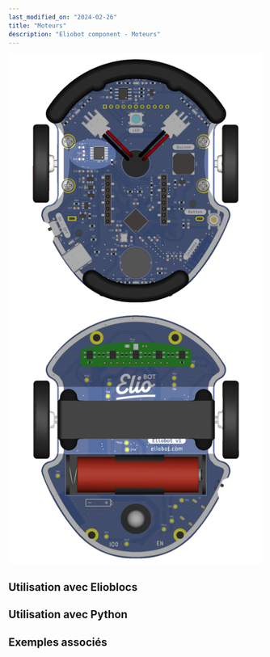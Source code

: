 ```yaml
---
last_modified_on: "2024-02-26"
title: "Moteurs"
description: "Eliobot component - Moteurs"
---
```



![Eliobot motors top](<../../static/img/eliobot/motors/Eliobot - Motors Top.png>)
![Eliobot motors bottom](<../../static/img/eliobot/motors/Eliobot - Motors Bottom.png>)

## Utilisation avec Elioblocs

## Utilisation avec Python

## Exemples associés

